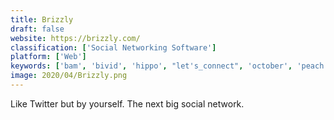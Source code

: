 ```yaml
---
title: Brizzly
draft: false 
website: https://brizzly.com/
classification: ['Social Networking Software']
platform: ['Web']
keywords: ['bam', 'bivid', 'hippo', "let's_connect", 'october', 'peach', 'sochat_super_groups', 'supportiv']
image: 2020/04/Brizzly.png
---
```

Like Twitter but by yourself. The next big social network.